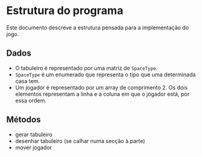 # Estrutura do programa

Este documento descreve a estrutura pensada para a implementação do jogo.

## Dados

- O tabuleiro é representado por uma matriz de `SpaceType`.
- `SpaceType` é um enumerado que representa o tipo que uma determinada casa tem.
- Um jogador é representado por um array de comprimento 2.
  Os dois elementos representam a linha e a coluna em que o jogador está,
  por essa ordem.

## Métodos

- gerar tabuleiro
- desenhar tabuleiro (se calhar numa secção à parte)
- mover jogador
